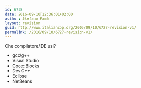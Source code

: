 ```yaml
---
id: 6728
date: 2016-09-10T12:36:01+02:00
author: Stefano Famà
layout: revision
guid: http://www.italiancpp.org/2016/09/10/6727-revision-v1/
permalink: /2016/09/10/6727-revision-v1/
---
```

Che compilatore/IDE usi?

  * gcc/g++
  * Visual Studio
  * Code::Blocks
  * Dev C++
  * Eclipse
  * NetBeans